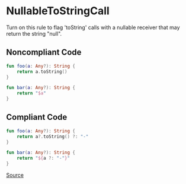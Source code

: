 # NullableToStringCall

Turn on this rule to flag 'toString' calls with a nullable receiver that may return the string "null".

## Noncompliant Code

```kotlin
fun foo(a: Any?): String {
    return a.toString()
}

fun bar(a: Any?): String {
    return "$a"
}
```
## Compliant Code

```kotlin
fun foo(a: Any?): String {
    return a?.toString() ?: "-"
}

fun bar(a: Any?): String {
    return "${a ?: "-"}"
}
```

[Source](https://arturbosch.github.io/detekt/potential-bugs.html#nullabletostringcall)
